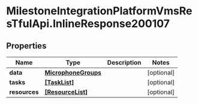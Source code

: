 # MilestoneIntegrationPlatformVmsResTfulApi.InlineResponse200107

## Properties
Name | Type | Description | Notes
------------ | ------------- | ------------- | -------------
**data** | [**MicrophoneGroups**](MicrophoneGroups.md) |  | [optional] 
**tasks** | [**[TaskList]**](TaskList.md) |  | [optional] 
**resources** | [**[ResourceList]**](ResourceList.md) |  | [optional] 
